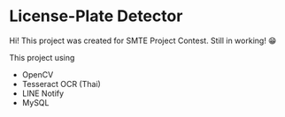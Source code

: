 # License-Plate Detector

Hi! This project was created for SMTE Project Contest. Still in working! 😁

This project using 
- OpenCV
- Tesseract OCR (Thai)
- LINE Notify
- MySQL